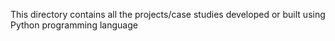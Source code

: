 This directory contains all the projects/case studies developed or built using Python programming language
